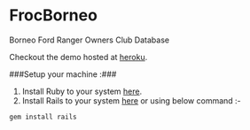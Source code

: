 # FrocBorneo
Borneo Ford Ranger Owners Club Database

Checkout the demo hosted at [heroku](http://limitless-falls-7742.herokuapp.com/). 

###Setup your machine :###

1. Install Ruby to your system [here](https://www.ruby-lang.org/en/documentation/installation/).
2. Install Rails to your system [here](http://guides.rubyonrails.org/getting_started.html) or using below command :-
  <pre><code>gem install rails</code></pre>
  
